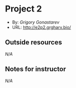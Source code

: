 # Project 2
+ By: *Grigory Gonastarev*
+ URL: <http://e2p2.grgharv.bio/>

## Outside resources
_N/A_

## Notes for instructor
_N/A_
